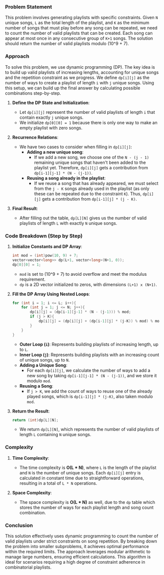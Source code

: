 ### Problem Statement

This problem involves generating playlists with specific constraints. Given `N` unique songs, `L` as the total length of the playlist, and `K` as the minimum number of songs that must play before any song can be repeated, we need to count the number of valid playlists that can be created. Each song can appear at most once in any consecutive group of `K+1` songs. The solution should return the number of valid playlists modulo \(10^9 + 7\).

### Approach

To solve this problem, we use dynamic programming (DP). The key idea is to build up valid playlists of increasing lengths, accounting for unique songs and the repetition constraint as we progress. We define `dp[i][j]` as the number of ways to create a playlist of length `i` with `j` unique songs. Using this setup, we can build up the final answer by calculating possible combinations step-by-step.

1. **Define the DP State and Initialization**:
   - Let `dp[i][j]` represent the number of valid playlists of length `i` that contain exactly `j` unique songs.
   - We initialize `dp[0][0] = 1` because there is only one way to make an empty playlist with zero songs.

2. **Recurrence Relations**:
   - We have two cases to consider when filling in `dp[i][j]`:
     - **Adding a new unique song**: 
       - If we add a new song, we choose one of the `N - (j - 1)` remaining unique songs that haven't been added to the playlist yet. Therefore, `dp[i][j]` gets a contribution from `dp[i-1][j-1] * (N - (j-1))`.
     - **Reusing a song already in the playlist**:
       - If we reuse a song that has already appeared, we must select from the `j - K` songs already used in the playlist (as only these can be repeated due to the constraint `K`). Thus, `dp[i][j]` gets a contribution from `dp[i-1][j] * (j - K)`.

3. **Final Result**:
   - After filling out the table, `dp[L][N]` gives us the number of valid playlists of length `L` with exactly `N` unique songs.

### Code Breakdown (Step by Step)

1. **Initialize Constants and DP Array**:
   ```cpp
   int mod = (int)pow(10, 9) + 7;
   vector<vector<long>> dp(L+1, vector<long>(N+1, 0));
   dp[0][0] = 1;
   ```
   - `mod` is set to \(10^9 + 7\) to avoid overflow and meet the modulus requirement.
   - `dp` is a 2D vector initialized to zeros, with dimensions `(L+1) x (N+1)`.

2. **Fill the DP Array Using Nested Loops**:
   ```cpp
   for (int i = 1; i <= L; i++){
       for (int j = 1; j <= N; j++){
           dp[i][j] = (dp[i-1][j-1] * (N - (j-1))) % mod;
           if (j > K){
               dp[i][j] = (dp[i][j] + (dp[i-1][j] * (j-K)) % mod) % mod;
           }
       }
   }
   ```
   - **Outer Loop (`i`)**: Represents building playlists of increasing length, up to `L`.
   - **Inner Loop (`j`)**: Represents building playlists with an increasing count of unique songs, up to `N`.
   - **Adding a Unique Song**: 
     - For each `dp[i][j]`, we calculate the number of ways to add a new song by taking `dp[i-1][j-1] * (N - (j-1))`, and we store it modulo `mod`.
   - **Reusing a Song**:
     - If `j > K`, we add the count of ways to reuse one of the already played songs, which is `dp[i-1][j] * (j-K)`, also taken modulo `mod`.

3. **Return the Result**:
   ```cpp
   return (int)dp[L][N];
   ```
   - We return `dp[L][N]`, which represents the number of valid playlists of length `L` containing `N` unique songs.

### Complexity

1. **Time Complexity**:
   - The time complexity is **O(L * N)**, where `L` is the length of the playlist and `N` is the number of unique songs. Each `dp[i][j]` entry is calculated in constant time due to straightforward operations, resulting in a total of `L * N` operations.

2. **Space Complexity**:
   - The space complexity is **O(L * N)** as well, due to the `dp` table which stores the number of ways for each playlist length and song count combination.

### Conclusion

This solution effectively uses dynamic programming to count the number of valid playlists under strict constraints on song repetition. By breaking down the problem into smaller subproblems, it achieves optimal performance within the required limits. The approach leverages modular arithmetic to manage large numbers, ensuring efficient calculations. This algorithm is ideal for scenarios requiring a high degree of constraint adherence in combinatorial playlists.